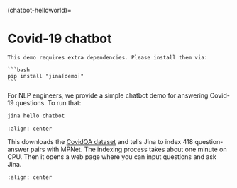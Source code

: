 (chatbot-helloworld)=
# Covid-19 chatbot

````{important}
This demo requires extra dependencies. Please install them via:

```bash
pip install "jina[demo]"
```

````

For NLP engineers, we provide a simple chatbot demo for answering Covid-19 questions. To run that:

```bash
jina hello chatbot
```

```{figure} ../../../.github/2.0/hello-chatbot-1.png
:align: center
```

This downloads the [CovidQA dataset](https://www.kaggle.com/xhlulu/covidqa) and tells Jina to index 418 question-answer
pairs with MPNet. The indexing process takes about one minute on CPU. Then it opens a web page where you can input questions
and ask Jina.

```{figure} ../../../.github/2.0/hello-chatbot-2.png
:align: center
```
